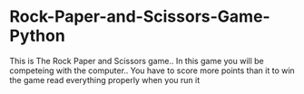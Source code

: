 # Rock-Paper-and-Scissors-Game-Python
 This is The Rock Paper and Scissors game..
 In this game you will be competeing with the computer..
 You have to score more points than it to win the game
 read everything properly when you run it
